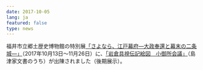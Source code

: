 ```yaml
---
date: 2017-10-05
lang: ja
featured: false
type: news
---
```

福井市立郷土歴史博物館の特別展<a href="http://www.history.museum.city.fukui.fukui.jp/tenji/tenran/sayonara.html" target="_blank">「さよなら、江戸幕府―大政奉還と幕末の二条城―」</a>（2017年10月13日～11月26日）に、<a href="https://clioimg.hi.u-tokyo.ac.jp/viewer/list/idata/T18/80/14/13-1/?m=limit" target="_blank">「岩倉具視伝記絵図　小御所会議」</a>（島津家文書のうち）が出陳されました（後期展示）。
